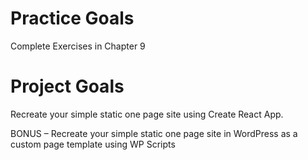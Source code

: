 # Practice Goals
Complete Exercises in Chapter 9

# Project Goals
Recreate your simple static one page site using Create React App.

BONUS – Recreate your simple static one page site in WordPress as a custom page template using WP Scripts